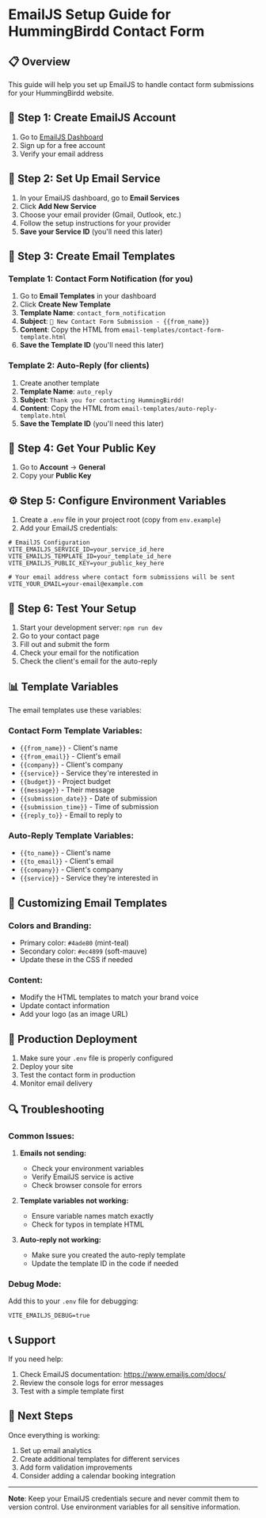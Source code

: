 # EmailJS Setup Guide for HummingBirdd Contact Form

## 📋 Overview

This guide will help you set up EmailJS to handle contact form submissions for your HummingBirdd website.

## 🔧 Step 1: Create EmailJS Account

1. Go to [EmailJS Dashboard](https://dashboard.emailjs.com/)
2. Sign up for a free account
3. Verify your email address

## 📧 Step 2: Set Up Email Service

1. In your EmailJS dashboard, go to **Email Services**
2. Click **Add New Service**
3. Choose your email provider (Gmail, Outlook, etc.)
4. Follow the setup instructions for your provider
5. **Save your Service ID** (you'll need this later)

## 📝 Step 3: Create Email Templates

### Template 1: Contact Form Notification (for you)

1. Go to **Email Templates** in your dashboard
2. Click **Create New Template**
3. **Template Name**: `contact_form_notification`
4. **Subject**: `🎨 New Contact Form Submission - {{from_name}}`
5. **Content**: Copy the HTML from `email-templates/contact-form-template.html`
6. **Save the Template ID** (you'll need this later)

### Template 2: Auto-Reply (for clients)

1. Create another template
2. **Template Name**: `auto_reply`
3. **Subject**: `Thank you for contacting HummingBirdd!`
4. **Content**: Copy the HTML from `email-templates/auto-reply-template.html`
5. **Save the Template ID** (you'll need this later)

## 🔑 Step 4: Get Your Public Key

1. Go to **Account** → **General**
2. Copy your **Public Key**

## ⚙️ Step 5: Configure Environment Variables

1. Create a `.env` file in your project root (copy from `env.example`)
2. Add your EmailJS credentials:

```env
# EmailJS Configuration
VITE_EMAILJS_SERVICE_ID=your_service_id_here
VITE_EMAILJS_TEMPLATE_ID=your_template_id_here
VITE_EMAILJS_PUBLIC_KEY=your_public_key_here

# Your email address where contact form submissions will be sent
VITE_YOUR_EMAIL=your-email@example.com
```

## 🧪 Step 6: Test Your Setup

1. Start your development server: `npm run dev`
2. Go to your contact page
3. Fill out and submit the form
4. Check your email for the notification
5. Check the client's email for the auto-reply

## 📊 Template Variables

The email templates use these variables:

### Contact Form Template Variables:

- `{{from_name}}` - Client's name
- `{{from_email}}` - Client's email
- `{{company}}` - Client's company
- `{{service}}` - Service they're interested in
- `{{budget}}` - Project budget
- `{{message}}` - Their message
- `{{submission_date}}` - Date of submission
- `{{submission_time}}` - Time of submission
- `{{reply_to}}` - Email to reply to

### Auto-Reply Template Variables:

- `{{to_name}}` - Client's name
- `{{to_email}}` - Client's email
- `{{company}}` - Client's company
- `{{service}}` - Service they're interested in

## 🎨 Customizing Email Templates

### Colors and Branding:

- Primary color: `#4ade80` (mint-teal)
- Secondary color: `#ec4899` (soft-mauve)
- Update these in the CSS if needed

### Content:

- Modify the HTML templates to match your brand voice
- Update contact information
- Add your logo (as an image URL)

## 🚀 Production Deployment

1. Make sure your `.env` file is properly configured
2. Deploy your site
3. Test the contact form in production
4. Monitor email delivery

## 🔍 Troubleshooting

### Common Issues:

1. **Emails not sending:**

   - Check your environment variables
   - Verify EmailJS service is active
   - Check browser console for errors

2. **Template variables not working:**

   - Ensure variable names match exactly
   - Check for typos in template HTML

3. **Auto-reply not working:**
   - Make sure you created the auto-reply template
   - Update the template ID in the code if needed

### Debug Mode:

Add this to your `.env` file for debugging:

```env
VITE_EMAILJS_DEBUG=true
```

## 📞 Support

If you need help:

1. Check EmailJS documentation: https://www.emailjs.com/docs/
2. Review the console logs for error messages
3. Test with a simple template first

## 🎯 Next Steps

Once everything is working:

1. Set up email analytics
2. Create additional templates for different services
3. Add form validation improvements
4. Consider adding a calendar booking integration

---

**Note**: Keep your EmailJS credentials secure and never commit them to version control. Use environment variables for all sensitive information.













